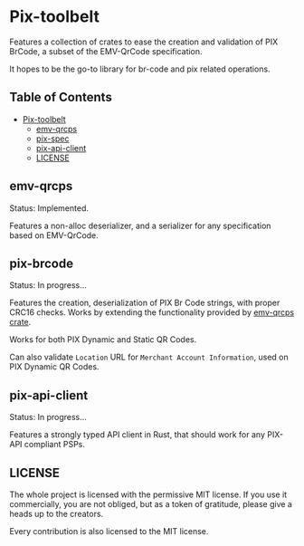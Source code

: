 # Pix-toolbelt

Features a collection of crates to ease the creation and validation of PIX BrCode, a subset of the EMV-QrCode
specification.

It hopes to be the go-to library for br-code and pix related operations.

## Table of Contents

- [Pix-toolbelt](#pix-toolbelt)
    * [emv-qrcps](#emv-qrcps)
    * [pix-spec](#pix-spec)
    * [pix-api-client](#pix-api-client)
    * [LICENSE](#license)

## emv-qrcps

Status: Implemented.

Features a non-alloc deserializer, and a serializer for any specification based on EMV-QrCode.

## pix-brcode

Status: In progress...

Features the creation, deserialization of PIX Br Code strings, with proper CRC16 checks. Works by extending the
functionality provided by [emv-qrcps crate](#emv-qrcps).

Works for both PIX Dynamic and Static QR Codes.

Can also validate `Location` URL for `Merchant Account Information`, used on PIX Dynamic QR Codes.

## pix-api-client

Status: In progress...

Features a strongly typed API client in Rust, that should work for any PIX-API compliant PSPs.

## LICENSE

The whole project is licensed with the permissive MIT license. If you use it commercially, you are not obliged, but as a
token of gratitude, please give a heads up to the creators.

Every contribution is also licensed to the MIT license.
